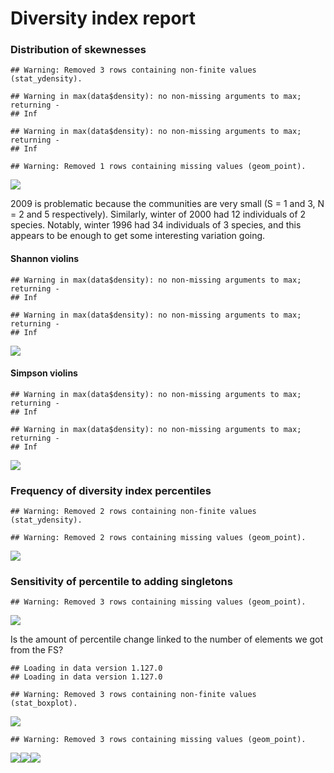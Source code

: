 Diversity index report
================

### Distribution of skewnesses

    ## Warning: Removed 3 rows containing non-finite values (stat_ydensity).

    ## Warning in max(data$density): no non-missing arguments to max; returning -
    ## Inf

    ## Warning in max(data$density): no non-missing arguments to max; returning -
    ## Inf

    ## Warning: Removed 1 rows containing missing values (geom_point).

![](dis_files/figure-markdown_github/dist%20of%20skew-1.png)

2009 is problematic because the communities are very small (S = 1 and 3, N = 2 and 5 respectively). Similarly, winter of 2000 had 12 individuals of 2 species. Notably, winter 1996 had 34 individuals of 3 species, and this appears to be enough to get some interesting variation going.

#### Shannon violins

    ## Warning in max(data$density): no non-missing arguments to max; returning -
    ## Inf

    ## Warning in max(data$density): no non-missing arguments to max; returning -
    ## Inf

![](dis_files/figure-markdown_github/shannon%20violins-1.png)

#### Simpson violins

    ## Warning in max(data$density): no non-missing arguments to max; returning -
    ## Inf

    ## Warning in max(data$density): no non-missing arguments to max; returning -
    ## Inf

![](dis_files/figure-markdown_github/simspon%20violins-1.png)

### Frequency of diversity index percentiles

    ## Warning: Removed 2 rows containing non-finite values (stat_ydensity).

    ## Warning: Removed 2 rows containing missing values (geom_point).

![](dis_files/figure-markdown_github/skewness%20percentile%20hist-1.png)

### Sensitivity of percentile to adding singletons

    ## Warning: Removed 3 rows containing missing values (geom_point).

![](dis_files/figure-markdown_github/singletons%201to1-1.png)

Is the amount of percentile change linked to the number of elements we got from the FS?

    ## Loading in data version 1.127.0
    ## Loading in data version 1.127.0

    ## Warning: Removed 3 rows containing non-finite values (stat_boxplot).

![](dis_files/figure-markdown_github/percentile%20change%20v%20fs%20size-1.png)

    ## Warning: Removed 3 rows containing missing values (geom_point).

![](dis_files/figure-markdown_github/percentile%20change%20v%20fs%20size-2.png)![](dis_files/figure-markdown_github/percentile%20change%20v%20fs%20size-3.png)![](dis_files/figure-markdown_github/percentile%20change%20v%20fs%20size-4.png)
